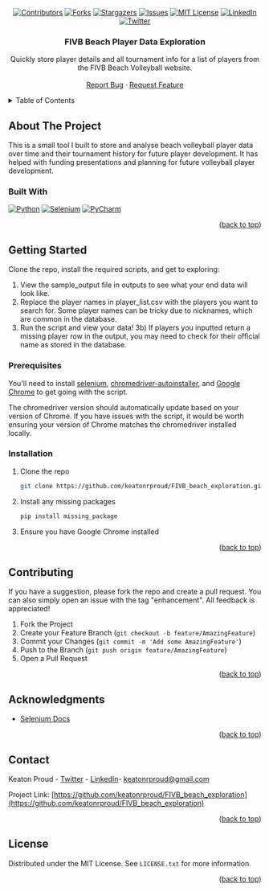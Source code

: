 <a name="readme-top"></a>

<!-- PROJECT SHIELDS -->
<div align="center">
  
[![Contributors][contributors-shield]][contributors-url]
[![Forks][forks-shield]][forks-url]
[![Stargazers][stars-shield]][stars-url]
[![Issues][issues-shield]][issues-url]
[![MIT License][license-shield]][license-url]
[![LinkedIn][linkedin-shield]][linkedin-url]
[![Twitter][twitter-shield]][twitter-url] 

</div>

<h3 align="center">FIVB Beach Player Data Exploration</h3>

  <p align="center">
    Quickly store player details and all tournament info for a list of players from the FIVB Beach Volleyball website.
    <br />
    <br />
    <a href="https://github.com/keatonrproud/FIVB_beach_exploration/issues">Report Bug</a>
    ·
    <a href="https://github.com/keatonrproud/FIVB_beach_exploration/issues">Request Feature</a>
  </p>
</div>



<!-- TABLE OF CONTENTS -->
<details>
  <summary>Table of Contents</summary>
  <ol>
    <li>
      <a href="#about-the-project">About The Project</a>
      <ul>
        <li><a href="#built-with">Built With</a></li>
      </ul>
    </li>
    <li>
      <a href="#getting-started">Getting Started</a>
      <ul>
        <li><a href="#prerequisites">Prerequisites</a></li>
        <li><a href="#installation">Installation</a></li>
      </ul>
    </li>
    <li><a href="#contributing">Contributing</a></li>
    <li><a href="#license">License</a></li>
    <li><a href="#contact">Contact</a></li>
    <li><a href="#acknowledgments">Acknowledgments</a></li>
  </ol>
</details>



<!-- ABOUT THE PROJECT -->
## About The Project

This is a small tool I built to store and analyse beach volleyball player data over time and their tournament history for future player development. It has helped with funding presentations and planning for future volleyball player development.


### Built With

[![Python][python-shield]][python-url]
[![Selenium][selenium-shield]][selenium-url]
[![PyCharm][pycharm-shield]][pycharm-url]

<p align="right">(<a href="#readme-top">back to top</a>)</p>



<!-- GETTING STARTED -->
## Getting Started

Clone the repo, install the required scripts, and get to exploring:

1) View the sample_output file in outputs to see what your end data will look like.
2) Replace the player names in player_list.csv with the players you want to search for. Some player names can be tricky due to nicknames, which are common in the database.
3) Run the script and view your data!
3b) If players you inputted return a missing player row in the output, you may need to check for their official name as stored in the database.

### Prerequisites

You'll need to install [selenium][selenium-url], [chromedriver-autoinstaller](https://github.com/yeongbin-jo/python-chromedriver-autoinstaller), and [Google Chrome](https://www.google.com/chrome/) to get going with the script.

The chromedriver version should automatically update based on your version of Chrome. If you have issues with the script, it would be worth ensuring your version of Chrome matches the chromedriver installed locally.


### Installation

1. Clone the repo
   ```sh
   git clone https://github.com/keatonrproud/FIVB_beach_exploration.git
   ```
2. Install any missing packages
   ```sh
   pip install missing_package
   ```
3. Ensure you have Google Chrome installed

<p align="right">(<a href="#readme-top">back to top</a>)</p>


<!-- CONTRIBUTING -->
## Contributing

If you have a suggestion, please fork the repo and create a pull request. You can also simply open an issue with the tag "enhancement". All feedback is appreciated!

1. Fork the Project
2. Create your Feature Branch (`git checkout -b feature/AmazingFeature`)
3. Commit your Changes (`git commit -m 'Add some AmazingFeature'`)
4. Push to the Branch (`git push origin feature/AmazingFeature`)
5. Open a Pull Request

<p align="right">(<a href="#readme-top">back to top</a>)</p>



<!-- ACKNOWLEDGMENTS -->
## Acknowledgments

* [Selenium Docs](https://www.selenium.dev/documentation/)

<p align="right">(<a href="#readme-top">back to top</a>)</p>



<!-- CONTACT -->
## Contact

Keaton Proud - [Twitter](https://twitter.com/keatonrproud) - [LinkedIn](https://linkedin.com/in/keatonrproud)- keatonrproud@gmail.com

Project Link: [https://github.com/keatonrproud/FIVB_beach_exploration](https://github.com/keatonrproud/FIVB_beach_exploration)

<p align="right">(<a href="#readme-top">back to top</a>)</p>



<!-- LICENSE -->
## License

Distributed under the MIT License. See `LICENSE.txt` for more information.

<p align="right">(<a href="#readme-top">back to top</a>)</p>


<!-- LINKS & IMAGES -->
[contributors-shield]: https://img.shields.io/github/contributors/keatonrproud/FIVB_beach_exploration.svg?style=for-the-badge
[contributors-url]: https://github.com/keatonrproud/FIVB_beach_exploration/graphs/contributors
[forks-shield]: https://img.shields.io/github/forks/keatonrproud/FIVB_beach_exploration.svg?style=for-the-badge
[forks-url]: https://github.com/keatonrproud/FIVB_beach_exploration/network/members
[stars-shield]: https://img.shields.io/github/stars/keatonrproud/FIVB_beach_exploration.svg?style=for-the-badge
[stars-url]: https://github.com/keatonrproud/FIVB_beach_exploration/stargazers
[issues-shield]: https://img.shields.io/github/issues/keatonrproud/FIVB_beach_exploration.svg?style=for-the-badge
[issues-url]: https://github.com/keatonrproud/FIVB_beach_exploration/issues
[license-shield]: https://img.shields.io/github/license/keatonrproud/FIVB_beach_exploration.svg?style=for-the-badge
[license-url]: https://github.com/keatonrproud/FIVB_beach_exploration/blob/main/license
[linkedin-shield]: https://img.shields.io/badge/linkedin-%230077B5.svg?style=for-the-badge&logo=linkedin&logoColor=white
[linkedin-url]: https://linkedin.com/in/keatonrproud
[twitter-shield]: https://img.shields.io/badge/Twitter-%231DA1F2.svg?style=for-the-badge&logo=Twitter&logoColor=white
[twitter-url]: https://twitter.com/keatonrproud
[python-shield]: https://img.shields.io/badge/python-3670A0?style=for-the-badge&logo=python&logoColor=ffdd54
[python-url]: https://python.org/
[selenium-shield]: https://img.shields.io/badge/-selenium-%43B02A?style=for-the-badge&logo=selenium&logoColor=white
[selenium-url]: https://www.selenium.dev/
[pycharm-shield]: https://img.shields.io/badge/pycharm-143?style=for-the-badge&logo=pycharm&logoColor=black&color=black&labelColor=green
[pycharm-url]: [https://jupyter.org/](https://www.jetbrains.com/pycharm/)
